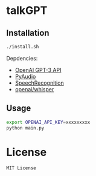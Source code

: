 # talkGPT


## Installation

```bash
./install.sh
```

Depdencies:

  * [OpenAI GPT-3 API](https://beta.openai.com/docs/api-reference/introduction)
  * [PyAudio](https://people.csail.mit.edu/hubert/pyaudio/)
  * [SpeechRecognition](ttps://github.com/Uberi/speech_recognition)
  * [openai/whisper](https://github.com/openai/whisper)

## Usage

```bash
export OPENAI_API_KEY=xxxxxxxxx
python main.py
```

# License
    MIT License

